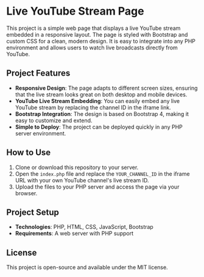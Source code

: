# Live YouTube Stream Page

This project is a simple web page that displays a live YouTube stream embedded in a responsive layout. The page is styled with Bootstrap and custom CSS for a clean, modern design. It is easy to integrate into any PHP environment and allows users to watch live broadcasts directly from YouTube.

## Project Features
- **Responsive Design**: The page adapts to different screen sizes, ensuring that the live stream looks great on both desktop and mobile devices.
- **YouTube Live Stream Embedding**: You can easily embed any live YouTube stream by replacing the channel ID in the iframe link.
- **Bootstrap Integration**: The design is based on Bootstrap 4, making it easy to customize and extend.
- **Simple to Deploy**: The project can be deployed quickly in any PHP server environment.

## How to Use

1. Clone or download this repository to your server.
2. Open the `index.php` file and replace the `YOUR_CHANNEL_ID` in the iframe URL with your own YouTube channel's live stream ID.
3. Upload the files to your PHP server and access the page via your browser.

## Project Setup

- **Technologies**: PHP, HTML, CSS, JavaScript, Bootstrap
- **Requirements**: A web server with PHP support

## License
This project is open-source and available under the MIT license.
